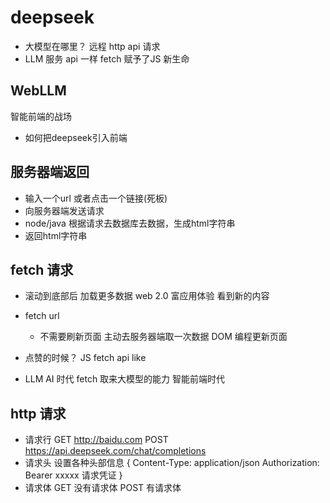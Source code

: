 # deepseek
- 大模型在哪里？
  远程
  http api 请求
- LLM 服务
  api 一样
  fetch 赋予了JS 新生命

## WebLLM
智能前端的战场
- 如何把deepseek引入前端

## 服务器端返回
- 输入一个url 或者点击一个链接(死板)
- 向服务器端发送请求
- node/java 根据请求去数据库去数据，生成html字符串
- 返回html字符串

## fetch 请求
- 滚动到底部后 加载更多数据 web 2.0 富应用体验
  看到新的内容
- fetch url
  - 不需要刷新页面 主动去服务器端取一次数据 DOM 编程更新页面
- 点赞的时候？
  JS fetch api like

- LLM AI 时代
  fetch 取来大模型的能力 智能前端时代

## http 请求
- 请求行  GET http://baidu.com
  POST https://api.deepseek.com/chat/completions
- 请求头
  设置各种头部信息
  {
    Content-Type: application/json
    Authorization: Bearer xxxxx 请求凭证
  }
- 请求体
  GET 没有请求体
  POST 有请求体

